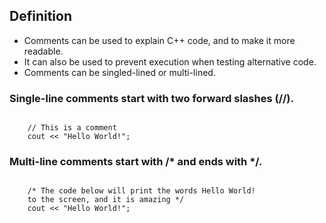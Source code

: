 ## Definition
* Comments can be used to explain C++ code, and to make it more readable. 
* It can also be used to prevent execution when testing alternative code.
* Comments can be singled-lined or multi-lined.


### Single-line comments start with two forward slashes (//).

```

    // This is a comment
    cout << "Hello World!";

```

### Multi-line comments start with /* and ends with */.

```

    /* The code below will print the words Hello World!
    to the screen, and it is amazing */
    cout << "Hello World!";
    
```
